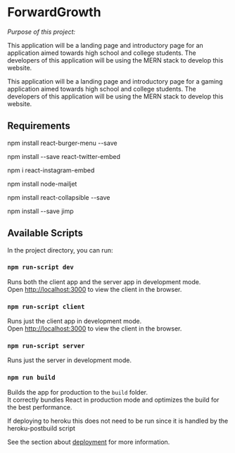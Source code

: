 # ForwardGrowth
*Purpose of this project:*

This application will be a landing page and introductory page for an application aimed towards high school and college students. The developers of this application will be using the MERN stack to develop this website. 

This application will be a landing page and introductory page for a gaming application aimed towards high school and college students. The developers of this application will be using the MERN stack to develop this website.
## Requirements 
npm install react-burger-menu --save

npm install --save react-twitter-embed

npm i react-instagram-embed

npm install node-mailjet 

npm install react-collapsible --save

npm install --save jimp


## Available Scripts

In the project directory, you can run:

### `npm run-script dev`

Runs both the client app and the server app in development mode.<br>
Open [http://localhost:3000](http://localhost:3000) to view the client in the browser.

### `npm run-script client`

Runs just the client app in development mode.<br>
Open [http://localhost:3000](http://localhost:3000) to view the client in the browser.


### `npm run-script server`

Runs just the server in development mode.<br>


### `npm run build`

Builds the app for production to the `build` folder.<br>
It correctly bundles React in production mode and optimizes the build for the best performance.

If deploying to heroku this does not need to be run since it is handled by the heroku-postbuild script<br>

See the section about [deployment](https://facebook.github.io/create-react-app/docs/deployment) for more information.
